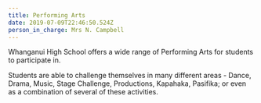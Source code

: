 ```yaml
---
title: Performing Arts
date: 2019-07-09T22:46:50.524Z
person_in_charge: Mrs N. Campbell
---
```

Whanganui High School offers a wide range of Performing Arts for students to participate in.

Students are able to challenge themselves in many different areas - Dance, Drama, Music, Stage Challenge, Productions, Kapahaka, Pasifika; or even as a combination of several of these activities.
